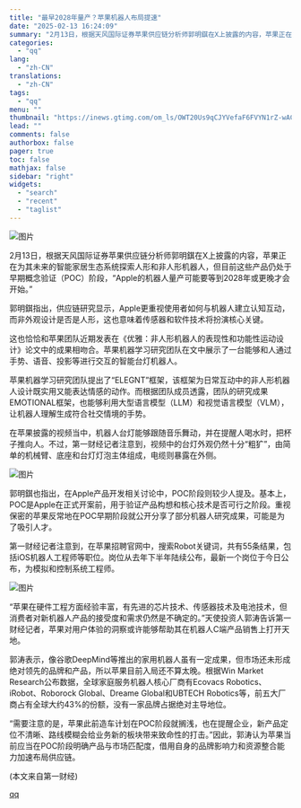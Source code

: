 ```yaml
---
title: "最早2028年量产？苹果机器人布局提速"
date: "2025-02-13 16:24:09"
summary: "2月13日，根据天风国际证券苹果供应链分析师郭明錤在X上披露的内容，苹果正在为其未来的智能家居生态系..."
categories:
  - "qq"
lang:
  - "zh-CN"
translations:
  - "zh-CN"
tags:
  - "qq"
menu: ""
thumbnail: "https://inews.gtimg.com/om_ls/OWT20Us9qCJYVefaF6FVYN1rZ-wAC9braNicn3_jHBHA4AA_640360/0"
lead: ""
comments: false
authorbox: false
pager: true
toc: false
mathjax: false
sidebar: "right"
widgets:
  - "search"
  - "recent"
  - "taglist"
---
```


![图片](https://inews.gtimg.com/om_bt/OUXQ_tT6NLJPXQChGABtd3JsnMsZgre0OSOTV3_CQS5WUAA/641)

2月13日，根据天风国际证券苹果供应链分析师郭明錤在X上披露的内容，苹果正在为其未来的智能家居生态系统探索人形和非人形机器人，但目前这些产品仍处于早期概念验证（POC）阶段，“Apple的机器人量产可能要等到2028年或更晚才会开始。”

郭明錤指出，供应链研究显示，Apple更重视使用者如何与机器人建立认知互动，而非外观设计是否是人形，这也意味着传感器和软件技术将扮演核心关键。

这也恰恰和苹果团队近期发表在《优雅：非人形机器人的表现性和功能性运动设计》论文中的成果相吻合。苹果机器学习研究团队在文中展示了一台能够和人通过手势、语音、投影等进行交互的智能台灯机器人。

苹果机器学习研究团队提出了“ELEGNT”框架，该框架为日常互动中的非人形机器人设计既实用又能表达情感的动作。而根据团队成员透露，团队的研究成果EMOTIONAL框架，也能够利用大型语言模型（LLM）和视觉语言模型（VLM），让机器人理解生成符合社交情境的手势。

在苹果披露的视频当中，机器人台灯能够跟随音乐舞动，并在提醒人喝水时，把杯子推向人。不过，第一财经记者注意到，视频中的台灯外观仍然十分“粗犷”，由简单的机械臂、底座和台灯灯泡主体组成，电缆则暴露在外侧。

![图片](https://inews.gtimg.com/om_bt/OFOUHaPCitnOau82Ydbyye7ZxIq4tnl3rnKIBaLJscuSwAA/641)

郭明錤也指出，在Apple产品开发相关讨论中，POC阶段则较少人提及。基本上，POC是Apple在正式开案前，用于验证产品构想和核心技术是否可行之阶段。重视保密的苹果反常地在POC早期阶段就公开分享了部分机器人研究成果，可能是为了吸引人才。

第一财经记者注意到，在苹果招聘官网中，搜索Robot关键词，共有55条结果，包括iOS机器人工程师等职位。岗位从去年下半年陆续公布，最新一个岗位于今日公布，为模拟和控制系统工程师。

![图片](https://inews.gtimg.com/om_bt/O3fu7sE5cBWV_sQt18jXkCzM0-nmFjRjw82b9b9dnMmEUAA/641)

“苹果在硬件工程方面经验丰富，有先进的芯片技术、传感器技术及电池技术，但消费者对新机器人产品的接受度和需求仍然是不确定的。”天使投资人郭涛告诉第一财经记者，苹果对用户体验的洞察或许能够帮助其在机器人C端产品销售上打开天地。

郭涛表示，像谷歌DeepMind等推出的家用机器人虽有一定成果，但市场还未形成绝对领先的品牌和产品，所以苹果目前入局还不算太晚。根据Win Market Research公布数据，全球家庭服务机器人核心厂商有Ecovacs Robotics、iRobot、Roborock Global、Dreame Global和UBTECH Robotics等，前五大厂商占有全球大约43%的份额，没有一家品牌占据绝对主导地位。

“需要注意的是，苹果此前造车计划在POC阶段就搁浅，也在提醒企业，新产品定位不清晰、路线模糊会给业务新的板块带来致命性的打击。”因此，郭涛认为苹果当前应当在POC阶段明确产品与市场匹配度，借用自身的品牌影响力和资源整合能力加速布局供应链。

 (本文来自第一财经)

[qq](https://new.qq.com/rain/a/20250213A05SXX00)
